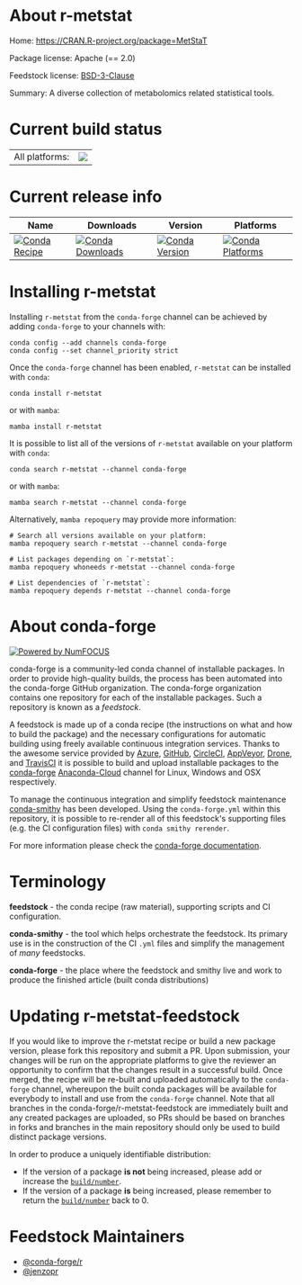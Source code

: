 About r-metstat
===============

Home: https://CRAN.R-project.org/package=MetStaT

Package license: Apache (== 2.0)

Feedstock license: [BSD-3-Clause](https://github.com/conda-forge/r-metstat-feedstock/blob/main/LICENSE.txt)

Summary: A diverse collection of metabolomics related statistical tools.

Current build status
====================


<table><tr><td>All platforms:</td>
    <td>
      <a href="https://dev.azure.com/conda-forge/feedstock-builds/_build/latest?definitionId=8006&branchName=main">
        <img src="https://dev.azure.com/conda-forge/feedstock-builds/_apis/build/status/r-metstat-feedstock?branchName=main">
      </a>
    </td>
  </tr>
</table>

Current release info
====================

| Name | Downloads | Version | Platforms |
| --- | --- | --- | --- |
| [![Conda Recipe](https://img.shields.io/badge/recipe-r--metstat-green.svg)](https://anaconda.org/conda-forge/r-metstat) | [![Conda Downloads](https://img.shields.io/conda/dn/conda-forge/r-metstat.svg)](https://anaconda.org/conda-forge/r-metstat) | [![Conda Version](https://img.shields.io/conda/vn/conda-forge/r-metstat.svg)](https://anaconda.org/conda-forge/r-metstat) | [![Conda Platforms](https://img.shields.io/conda/pn/conda-forge/r-metstat.svg)](https://anaconda.org/conda-forge/r-metstat) |

Installing r-metstat
====================

Installing `r-metstat` from the `conda-forge` channel can be achieved by adding `conda-forge` to your channels with:

```
conda config --add channels conda-forge
conda config --set channel_priority strict
```

Once the `conda-forge` channel has been enabled, `r-metstat` can be installed with `conda`:

```
conda install r-metstat
```

or with `mamba`:

```
mamba install r-metstat
```

It is possible to list all of the versions of `r-metstat` available on your platform with `conda`:

```
conda search r-metstat --channel conda-forge
```

or with `mamba`:

```
mamba search r-metstat --channel conda-forge
```

Alternatively, `mamba repoquery` may provide more information:

```
# Search all versions available on your platform:
mamba repoquery search r-metstat --channel conda-forge

# List packages depending on `r-metstat`:
mamba repoquery whoneeds r-metstat --channel conda-forge

# List dependencies of `r-metstat`:
mamba repoquery depends r-metstat --channel conda-forge
```


About conda-forge
=================

[![Powered by
NumFOCUS](https://img.shields.io/badge/powered%20by-NumFOCUS-orange.svg?style=flat&colorA=E1523D&colorB=007D8A)](https://numfocus.org)

conda-forge is a community-led conda channel of installable packages.
In order to provide high-quality builds, the process has been automated into the
conda-forge GitHub organization. The conda-forge organization contains one repository
for each of the installable packages. Such a repository is known as a *feedstock*.

A feedstock is made up of a conda recipe (the instructions on what and how to build
the package) and the necessary configurations for automatic building using freely
available continuous integration services. Thanks to the awesome service provided by
[Azure](https://azure.microsoft.com/en-us/services/devops/), [GitHub](https://github.com/),
[CircleCI](https://circleci.com/), [AppVeyor](https://www.appveyor.com/),
[Drone](https://cloud.drone.io/welcome), and [TravisCI](https://travis-ci.com/)
it is possible to build and upload installable packages to the
[conda-forge](https://anaconda.org/conda-forge) [Anaconda-Cloud](https://anaconda.org/)
channel for Linux, Windows and OSX respectively.

To manage the continuous integration and simplify feedstock maintenance
[conda-smithy](https://github.com/conda-forge/conda-smithy) has been developed.
Using the ``conda-forge.yml`` within this repository, it is possible to re-render all of
this feedstock's supporting files (e.g. the CI configuration files) with ``conda smithy rerender``.

For more information please check the [conda-forge documentation](https://conda-forge.org/docs/).

Terminology
===========

**feedstock** - the conda recipe (raw material), supporting scripts and CI configuration.

**conda-smithy** - the tool which helps orchestrate the feedstock.
                   Its primary use is in the construction of the CI ``.yml`` files
                   and simplify the management of *many* feedstocks.

**conda-forge** - the place where the feedstock and smithy live and work to
                  produce the finished article (built conda distributions)


Updating r-metstat-feedstock
============================

If you would like to improve the r-metstat recipe or build a new
package version, please fork this repository and submit a PR. Upon submission,
your changes will be run on the appropriate platforms to give the reviewer an
opportunity to confirm that the changes result in a successful build. Once
merged, the recipe will be re-built and uploaded automatically to the
`conda-forge` channel, whereupon the built conda packages will be available for
everybody to install and use from the `conda-forge` channel.
Note that all branches in the conda-forge/r-metstat-feedstock are
immediately built and any created packages are uploaded, so PRs should be based
on branches in forks and branches in the main repository should only be used to
build distinct package versions.

In order to produce a uniquely identifiable distribution:
 * If the version of a package **is not** being increased, please add or increase
   the [``build/number``](https://docs.conda.io/projects/conda-build/en/latest/resources/define-metadata.html#build-number-and-string).
 * If the version of a package **is** being increased, please remember to return
   the [``build/number``](https://docs.conda.io/projects/conda-build/en/latest/resources/define-metadata.html#build-number-and-string)
   back to 0.

Feedstock Maintainers
=====================

* [@conda-forge/r](https://github.com/conda-forge/r/)
* [@jenzopr](https://github.com/jenzopr/)

